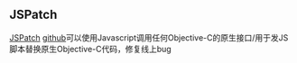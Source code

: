 
## JSPatch

[JSPatch](https://jspatch.com) [github](https://github.com/bang590/JSPatch)可以使用Javascript调用任何Objective-C的原生接口/用于发JS脚本替换原生Objective-C代码，修复线上bug
